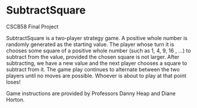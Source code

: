 # SubtractSquare
CSCB58 Final Project

SubtractSquare is a two-player strategy game. A positive whole number is randomly generated as the starting value. The player whose turn it is chooses some square of a positive whole number (such as 1, 4, 9, 16 , ...) to subtract from the value, provided the chosen square is not larger. After subtracting, we have a new value and the next player chooses a square to subtract from it. The game play continues to alternate between the two players until no moves are possible. Whoever is about to play at that point loses!


Game instructions are provided by Professors Danny Heap and Diane Horton. 

